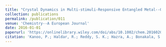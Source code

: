 ```yaml
---
title: "Crystal Dynamics in Multi-stimuli-Responsive Entangled Metal--Organic Frameworks"
collection: publications
permalink: /publication/011
venue: 'Chemistry--A European Journal'
date: 2016-01-01
paperurl: 'https://onlinelibrary.wiley.com/doi/abs/10.1002/chem.201602087'
citation: 'Kanoo, P.; Haldar, R.; Reddy, S. K.; Hazra, A.; Bonakala, S.; Matsuda, R.; Kitagawa, S.; Balasubramanian, S. & Maji, T. K. <i> Chemistry--A European Journal </i> , Vol. 22 , pp. 15864-15873 , 2016'
---
```

